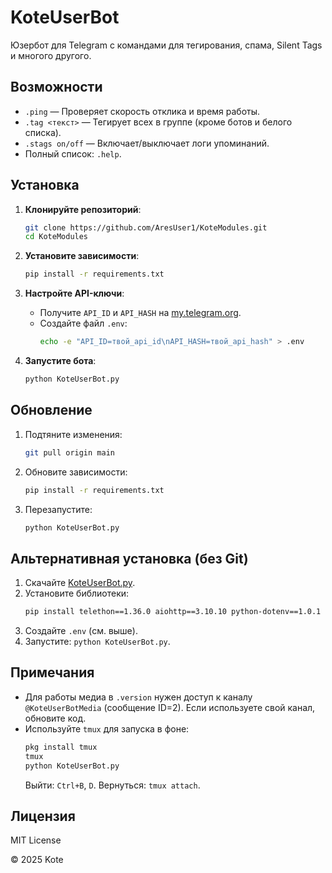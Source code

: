 # KoteUserBot
Юзербот для Telegram с командами для тегирования, спама, Silent Tags и многого другого.

## Возможности
- `.ping` — Проверяет скорость отклика и время работы.
- `.tag <текст>` — Тегирует всех в группе (кроме ботов и белого списка).
- `.stags on/off` — Включает/выключает логи упоминаний.
- Полный список: `.help`.

## Установка
1. **Клонируйте репозиторий**:
   ```bash
   git clone https://github.com/AresUser1/KoteModules.git
   cd KoteModules
   ```

2. **Установите зависимости**:
   ```bash
   pip install -r requirements.txt
   ```

3. **Настройте API-ключи**:
   - Получите `API_ID` и `API_HASH` на [my.telegram.org](https://my.telegram.org).
   - Создайте файл `.env`:
     ```bash
     echo -e "API_ID=твой_api_id\nAPI_HASH=твой_api_hash" > .env
     ```

4. **Запустите бота**:
   ```bash
   python KoteUserBot.py
   ```

## Обновление
1. Подтяните изменения:
   ```bash
   git pull origin main
   ```
2. Обновите зависимости:
   ```bash
   pip install -r requirements.txt
   ```
3. Перезапустите:
   ```bash
   python KoteUserBot.py
   ```

## Альтернативная установка (без Git)
1. Скачайте [KoteUserBot.py](https://raw.githubusercontent.com/AresUser1/KoteModules/main/KoteUserBot.py).
2. Установите библиотеки:
   ```bash
   pip install telethon==1.36.0 aiohttp==3.10.10 python-dotenv==1.0.1
   ```
3. Создайте `.env` (см. выше).
4. Запустите: `python KoteUserBot.py`.

## Примечания
- Для работы медиа в `.version` нужен доступ к каналу `@KoteUserBotMedia` (сообщение ID=2). Если используете свой канал, обновите код.
- Используйте `tmux` для запуска в фоне:
  ```bash
  pkg install tmux
  tmux
  python KoteUserBot.py
  ```
  Выйти: `Ctrl+B`, `D`. Вернуться: `tmux attach`.

## Лицензия
MIT License

© 2025 Kote
